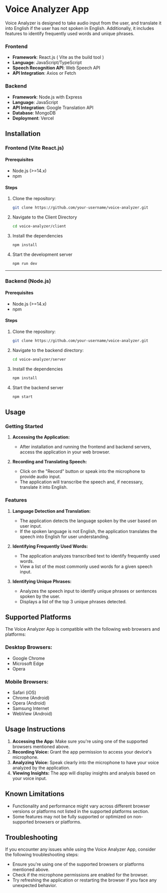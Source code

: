 ﻿# Voice Analyzer App

Voice Analyzer is designed to take audio input from the user, and translate it into English if the user has not spoken in English. Additionally, it includes features to identify frequently used words and unique phrases.

### Frontend
- **Framework**: React.js ( Vite as the build tool )
- **Language**: JavaScript/TypeScript
- **Speech Recognition API**: Web Speech API
- **API Integration**: Axios or Fetch

### Backend
- **Framework**: Node.js with Express
- **Language**: JavaScript
- **API Integration**: Google Translation API
- **Database**: MongoDB 
- **Deployment**: Vercel

## Installation

### Frontend (Vite React.js)

#### Prerequisites
- Node.js (>=14.x)
- npm 

#### Steps
1. Clone the repository:
   ```bash
   git clone https://github.com/your-username/voice-analyzer.git
2. Navigate to the Client Directory
    ```bash
    cd voice-analyzer/client
3. Install the dependencies
    ```bash
    npm install
4. Start the development server
    ```bash
    npm run dev
-----------------------------------
### Backend (Node.js)

#### Prerequisites
- Node.js (>=14.x)
- npm 

#### Steps
1. Clone the repository:
   ```bash
   git clone https://github.com/your-username/voice-analyzer.git
2. Navigate to the backend directory:
    ```bash
    cd voice-analyzer/server
3. Install the dependencies
    ```bash
    npm install
4. Start the backend server
    ```bash
    npm start
## Usage

### Getting Started

1. **Accessing the Application:**
   - After installation and running the frontend and backend servers, access the application in your web browser.

2. **Recording and Translating Speech:**
   - Click on the "Record" button or speak into the microphone to provide audio input.
   - The application will transcribe the speech and, if necessary, translate it into English.

### Features

1. **Language Detection and Translation:**
   - The application detects the language spoken by the user based on user input.
   - If the spoken language is not English, the application translates the speech into English for user understanding.

2. **Identifying Frequently Used Words:**
   - The application analyzes transcribed text to identify frequently used words.
   - View a list of the most commonly used words for a given speech input.

3. **Identifying Unique Phrases:**
   - Analyzes the speech input to identify unique phrases or sentences spoken by the user.
   - Displays a list of the top 3 unique phrases detected.

## Supported Platforms

The Voice Analyzer App is compatible with the following web browsers and platforms:

### Desktop Browsers:
- Google Chrome
- Microsoft Edge
- Opera

### Mobile Browsers:
- Safari (iOS)
- Chrome (Android)
- Opera (Android)
- Samsung Internet
- WebView (Android)

## Usage Instructions

1. **Accessing the App:** Make sure you're using one of the supported browsers mentioned above.
2. **Recording Voice:** Grant the app permission to access your device's microphone.
3. **Analyzing Voice:** Speak clearly into the microphone to have your voice analyzed by the application.
4. **Viewing Insights:** The app will display insights and analysis based on your voice input.

## Known Limitations

- Functionality and performance might vary across different browser versions or platforms not listed in the supported platforms section.
- Some features may not be fully supported or optimized on non-supported browsers or platforms.

## Troubleshooting

If you encounter any issues while using the Voice Analyzer App, consider the following troubleshooting steps:

- Ensure you're using one of the supported browsers or platforms mentioned above.
- Check if the microphone permissions are enabled for the browser.
- Try refreshing the application or restarting the browser if you face any unexpected behavior.